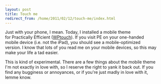 ```yaml
---
layout: post
title: Touch me
redirect_from: /home/2011/02/12/touch-me/index.html
---
```

<p>Just with your phone, I mean.
Today, I installed a mobile theme for Practically Efficient (<a href="http://wordpress.org/extend/plugins/wptouch/">WPtouch</a>). If you visit PE on your one-handed mobile device (i.e. not the iPad), you should see a mobile-optimized version. I know that lots of you read me on your mobile devices, so this may make your life a tad easier.</p>
<p>This is kind of experimental. There are a few things about the mobile theme I'm not exactly in love with, so I reserve the right to yank it back out. If you find any bugginess or annoyances, or if you're just madly in love with it, lemme know.</p>
